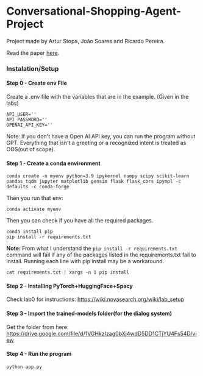 # Conversational-Shopping-Agent-Project

Project made by Artur Stopa, João Soares and Ricardo Pereira.

Read the paper [here](https://github.com/jpssoares/Conversational-Shopping-Agent-Project/edit/main/paper.pdf).


### Instalation/Setup
#### Step 0 - Create env File
Create a .env file with the variables that are in the example. (Given in the labs)

```
API_USER=''
API_PASSWORD=''
OPENAI_API_KEY=''
```
Note: If you don't have a Open AI API key, you can run the program without GPT. Everything that isn't a greeting or a recognized intent is treated as OOS(out of scope). 
#### Step 1 - Create a conda environment
```
conda create -n myenv python=3.9 ipykernel numpy scipy scikit-learn pandas tqdm jupyter matplotlib gensim flask flask_cors ipympl -c defaults -c conda-forge
```
Then you run that env:
```
conda activate myenv
```
Then you can check if you have all the required packages.
```
conda install pip
pip install -r requirements.txt
```

**Note:** From what I understand the `pip install -r requirements.txt` command will fail if any of the packages listed in the requirements.txt fail to install. Running each line with pip install may be a workaround.
```
cat requirements.txt | xargs -n 1 pip install
```

#### Step 2 - Installing PyTorch+HuggingFace+Spacy
Check lab0 for instructions:
https://wiki.novasearch.org/wiki/lab_setup

#### Step 3 - Import the trained-models folder(for the dialog system)
Get the folder from here:
https://drive.google.com/file/d/1VGHkzIzag0bXj4wdD5DD1CTjYU4Fs54D/view
#### Step 4 - Run the program

```
python app.py
```
